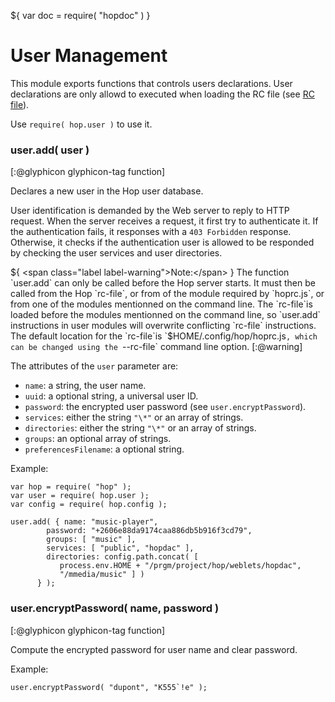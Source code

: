 ${ var doc = require( "hopdoc" ) }

User Management
===============

This module exports functions that controls users declarations. User
declarations are only allowd to executed when loading the RC file
(see [RC file](./01-rcfile.html)).

Use `require( hop.user )` to use it.

### user.add( user ) ###
[:@glyphicon glyphicon-tag function]

Declares a new user in the Hop user database.

User identification is demanded by the Web server to reply to HTTP request.
When the server receives a request, it first try to authenticate it. If
the authentication fails, it responses with a `403 Forbidden` response.
Otherwise, it checks if the authentication user is allowed to be
responded by checking the user  services and user directories.

${ <span class="label label-warning">Note:</span> } The function
`user.add` can only be called before the Hop server starts.  It must
then be called from the Hop `rc-file`, or from of the module required
by `hoprc.js`, or from one of the modules mentionned on the command
line. The `rc-file`is loaded before the modules mentionned on the
command line, so `user.add` instructions in user modules will
overwrite conflicting `rc-file` instructions. The default location for
the `rc-file`is `$HOME/.config/hop/hoprc.js`, which can be changed
using the `--rc-file` command line option.  [:@warning]

The attributes of the `user` parameter are:

 * `name`: a string, the user name.
 * `uuid`: a optional string, a universal user ID.
 * `password`: the encrypted user password (see `user.encryptPassword`).
 * `services`: either the string `"\*"` or an array of strings.
 * `directories`: either the string `"\*"` or an array of strings.
 * `groups`: an optional array of strings.
 * `preferencesFilename`: a optional string.

Example:

```hopscript
var hop = require( "hop" );
var user = require( hop.user );
var config = require( hop.config );

user.add( { name: "music-player",
	    password: "+2606e88da9174caa886db5b916f3cd79",
	    groups: [ "music" ],
	    services: [ "public", "hopdac" ],
	    directories: config.path.concat( [
	       process.env.HOME + "/prgm/project/hop/weblets/hopdac",
	       "/mmedia/music" ] )
	  } );
```


### user.encryptPassword( name, password ) ###
[:@glyphicon glyphicon-tag function]

Compute the encrypted password for user name and clear password. 

Example:

```hopscript
user.encryptPassword( "dupont", "K555`!e" );
```



